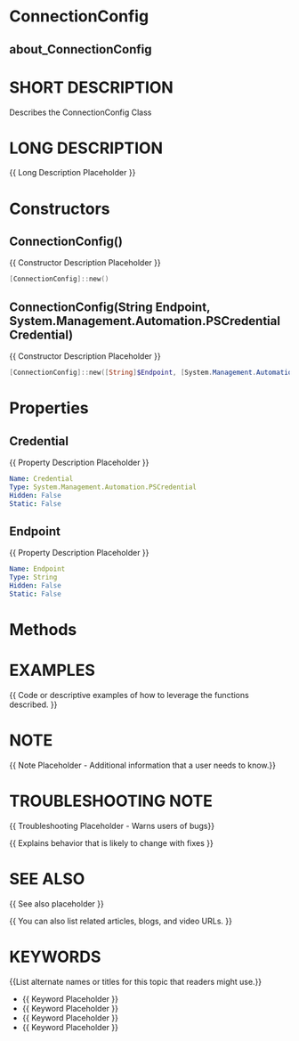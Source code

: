 # ConnectionConfig
## about_ConnectionConfig

# SHORT DESCRIPTION
Describes the ConnectionConfig Class

# LONG DESCRIPTION
{{ Long Description Placeholder }}


# Constructors
## ConnectionConfig()
{{ Constructor Description Placeholder }}

```powershell
[ConnectionConfig]::new()
```

## ConnectionConfig(String Endpoint, System.Management.Automation.PSCredential Credential)
{{ Constructor Description Placeholder }}

```powershell
[ConnectionConfig]::new([String]$Endpoint, [System.Management.Automation.PSCredential]$Credential)
```


# Properties
## Credential
{{ Property Description Placeholder }}

```yaml
Name: Credential
Type: System.Management.Automation.PSCredential
Hidden: False
Static: False
```

## Endpoint
{{ Property Description Placeholder }}

```yaml
Name: Endpoint
Type: String
Hidden: False
Static: False
```


# Methods

# EXAMPLES
{{ Code or descriptive examples of how to leverage the functions described. }}

# NOTE
{{ Note Placeholder - Additional information that a user needs to know.}}

# TROUBLESHOOTING NOTE
{{ Troubleshooting Placeholder - Warns users of bugs}}

{{ Explains behavior that is likely to change with fixes }}

# SEE ALSO
{{ See also placeholder }}

{{ You can also list related articles, blogs, and video URLs. }}

# KEYWORDS
{{List alternate names or titles for this topic that readers might use.}}

- {{ Keyword Placeholder }}
- {{ Keyword Placeholder }}
- {{ Keyword Placeholder }}
- {{ Keyword Placeholder }}    


